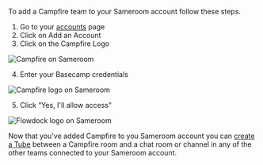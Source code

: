 To add a Campfire team to your Sameroom account follow these steps.

1. Go to your <a href="https://sameroom.io/accounts/" target="_blank">accounts</a> page
2. Click on Add an Account
3. Click on the Campfire Logo

![Campfire on Sameroom](https://in.kato.im/f3c020d24f45a3b830b5b8fb81956b4d796cbaeed80ec825cb6b509fe56af21e/Sameroom%20Add%20Campfire%20Account%20copy.png)

4. Enter your Basecamp credentials

![Campfire logo on Sameroom](https://in.kato.im/8ad50d6a13ce559ffcb695c85fa61f54c2da6df26ffc49ee3be370a3ec590c8f/Sameroom%20Campfire%20Authorize%201.png)

5. Click “Yes, I'll allow access”

![Flowdock logo on Sameroom](https://in.kato.im/8ad50d6a13ce559ffcb695c85fa61f54c2da6df26ffc49ee3be370a3ec590c8f/Sameroom%20Campfire%20Authorize%202.png)

Now that you've added Campfire to you Sameroom account you can [create a Tube](/getting-started/en/tubes) between a Campfire room and a chat room or channel in any of the other teams connected to your Sameroom account.

